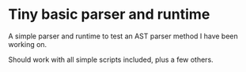 Tiny basic parser and runtime
=============================

A simple parser and runtime to test an AST parser method I have been working on.

Should work with all simple scripts included, plus a few others.
